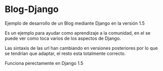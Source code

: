 Blog-Django
===========

Ejemplo de desarrollo de un Blog mediante Django en la versión 1.5

Es un ejemplo para ayudar como aprendizaje a la comunidad, en el se puede ver como toca varios de los aspectos de Django.

Las sintaxis de las url han cambiando en versiones posteriores por lo que se tendrían que adaptar, el resto esta totalmente correcto.

Funciona perectamente en Django 1.5
